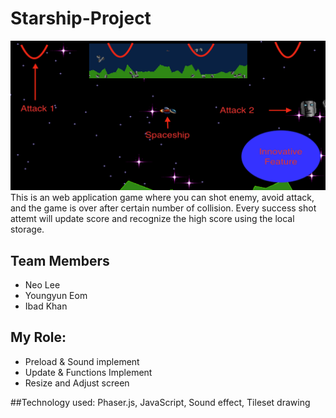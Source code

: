 # Starship-Project
<img src="./Picture1.png">
This is an web application game where you can shot enemy, avoid attack, and the game is over after certain number of 
collision. Every success shot attemt will update score and recognize the high score using the local storage.

## Team Members
 - Neo Lee
 - Youngyun Eom
 - Ibad Khan

## My Role:
- Preload & Sound implement 
- Update & Functions Implement
- Resize and Adjust screen

##Technology used: 
Phaser.js, JavaScript, Sound effect, Tileset drawing


